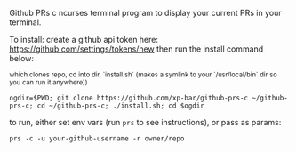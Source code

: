 Github PRs
c ncurses terminal program to display your current PRs in your terminal.

To install:
create a github api token here: https://github.com/settings/tokens/new
then run the install command below:

<sub>
which clones repo, cd into dir, `install.sh` (makes a symlink to your `/usr/local/bin` dir so you can run it anywhere))
</sub>

```
ogdir=$PWD; git clone https://github.com/xp-bar/github-prs-c ~/github-prs-c; cd ~/github-prs-c; ./install.sh; cd $ogdir
```
to run, either set env vars (run `prs` to see instructions), or pass as params:
```
prs -c -u your-github-username -r owner/repo
```
